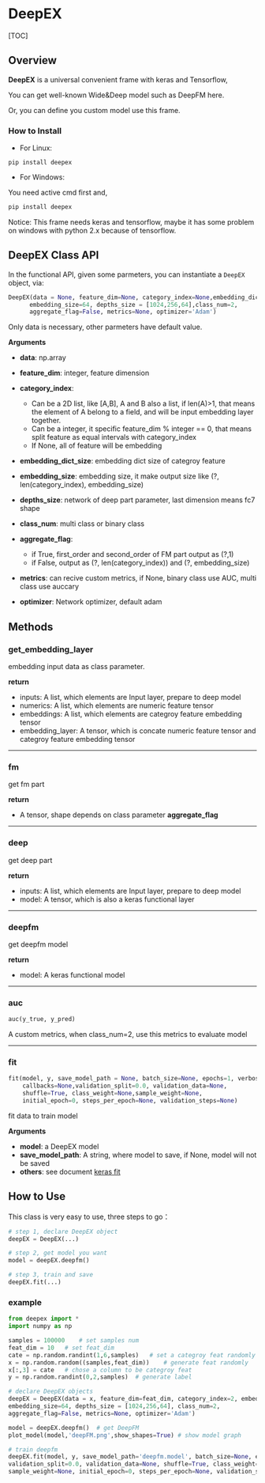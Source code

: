 # DeepEX

[TOC]

## Overview

**DeepEX**  is a universal convenient frame with keras and Tensorflow,

You can get well-known Wide&Deep model such as DeepFM here. 

Or, you can define you custom model use this frame.





### How to Install

* For Linux:

```shell
pip install deepex
```

* For Windows:

You need active cmd first and, 

```powershell
pip install deepex
```

Notice: This frame needs keras and tensorflow, maybe it has some problem on windows with python 2.x because of tensorflow.





## DeepEX Class API

In the functional API, given some parmeters, you can instantiate a `DeepEX` object, via:

```python
DeepEX(data = None, feature_dim=None, category_index=None,embedding_dict_size=1000,
      embedding_size=64, depths_size = [1024,256,64],class_num=2,
      aggregate_flag=False, metrics=None, optimizer='Adam')
```

Only data is necessary, other parmeters have default value.

**Arguments**

* **data**: np.array

* **feature_dim**: integer, feature dimension

* **category_index**: 
  * Can be a 2D list, like [A,B], A and B also a list, if len(A)>1, that means the element of A belong to a field, and will be input embedding layer together.
  * Can be a integer, it specific feature_dim % integer == 0, that means split feature as equal intervals with category_index
  * If None, all of feature will be embedding

* **embedding_dict_size**: embedding dict size of categroy feature

* **embedding_size**: embedding size, it make output size like (?, len(category_index), embedding_size)

* **depths_size**: network of deep part parameter, last dimension means fc7 shape

* **class_num**: multi class or binary class

* **aggregate_flag**: 
  * if True, first_order and second_order of FM part output as (?,1)
  * if False, output as (?, len(category_index)) and (?, embedding_size)

* **metrics**: can recive custom metrics, if None, binary class use AUC, multi class use auccary

* **optimizer**: Network optimizer, default adam





## Methods

### **get_embedding_layer**

embedding input data as class parameter. 

**return**

* inputs: A list, which elements are Input layer,  prepare to deep model
* numerics: A list, which elements are numeric feature tensor
* embeddings:  A list, which elements are categroy feature embedding tensor
* embedding_layer: A tensor, which is concate numeric feature tensor and categroy feature embedding tensor

-----

### fm

get fm part

**return**

- A tensor, shape depends on class parameter **aggregate_flag**

-----

### deep

get deep part

**return**

* inputs: A list, which elements are Input layer,  prepare to deep model
* model: A tensor, which is also a keras functional layer

-----

### deepfm

get deepfm model

**return**

* model: A keras functional model

-----

### auc

```python
auc(y_true, y_pred)
```

A custom metrics, when class_num=2, use this metrics to evaluate model

-----

### fit

```python
fit(model, y, save_model_path = None, batch_size=None, epochs=1, verbose=1,
    callbacks=None,validation_split=0.0, validation_data=None,
    shuffle=True, class_weight=None,sample_weight=None, 
    initial_epoch=0, steps_per_epoch=None, validation_steps=None)
```

fit data to train model

**Arguments**

* **model**: a DeepEX model
* **save_model_path**: A string, where model to save, if None, model will not be saved
* **others**: see document [keras fit](https://keras.io/models/model/#fit)





## How to Use

This class is very easy to use,  three steps to go：

```python
# step 1, declare DeepEX object
deepEX = DeepEX(...)

# step 2, get model you want
model = deepEX.deepfm()

# step 3, train and save
deepEX.fit(...)
```

### example

```python
from deepex import *
import numpy as np

samples = 100000    # set samples num
feat_dim = 10   # set feat_dim 
cate = np.random.randint(1,6,samples)   # set a categroy feat randomly
x = np.random.random((samples,feat_dim))    # generate feat randomly
x[:,3] = cate   # chose a column to be categroy feat
y = np.random.randint(0,2,samples)  # generate label

# declare DeepEX objects
deepEX = DeepEX(data = x, feature_dim=feat_dim, category_index=2, embedding_dict_size=1000, 
embedding_size=64, depths_size = [1024,256,64], class_num=2, 
aggregate_flag=False, metrics=None, optimizer='Adam')

model = deepEX.deepfm()  # get DeepFM
plot_model(model,'deepFM.png',show_shapes=True) # show model graph

# train deepfm
deepEX.fit(model, y, save_model_path='deepfm.model', batch_size=None, epochs=1, verbose=1, callbacks=None, 
validation_split=0.0, validation_data=None, shuffle=True, class_weight=None, 
sample_weight=None, initial_epoch=0, steps_per_epoch=None, validation_steps=None)
```

